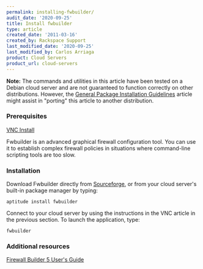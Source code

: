 ```yaml
---
permalink: installing-fwbuilder/
audit_date: '2020-09-25'
title: Install fwbuilder
type: article
created_date: '2011-03-16'
created_by: Rackspace Support
last_modified_date: '2020-09-25'
last_modified_by: Carlos Arriaga
product: Cloud Servers
product_url: cloud-servers
---
```


**Note:** The commands and utilities in this article have been tested on a Debian cloud server and are not guaranteed to function correctly on other distributions. However, the [General Package Installation Guidelines](/support/how-to/general-package-installation-guidelines) article might assist in "porting" this article to another distribution.

### Prerequisites

[VNC Install](/support/how-to/vnc-install "VNC Install")

Fwbuilder is an advanced graphical firewall configuration tool. You can use it to establish complex firewall policies in situations where command-line scripting tools are too slow.

### Installation

Download Fwbuilder directly from [Sourceforge](https://sourceforge.net/project/showfiles.php?group_id=5314&package_id=125359),
or from your cloud server's built-in package manager by typing:

    aptitude install fwbuilder

Connect to your cloud server by using the instructions in the VNC article in the previous section. To launch the application, type:

    fwbuilder


### Additional resources

[Firewall Builder 5 User's Guide](http://fwbuilder.sourceforge.net/4.0/docs/users_guide5/ "http://fwbuilder.sourceforge.net/4.0/docs/users_guide5/")
